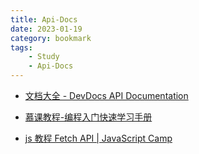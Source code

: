 ```yaml
---
title: Api-Docs
date: 2023-01-19
category: bookmark
tags:
    - Study
    - Api-Docs
---
```


- [文档大全 - DevDocs API Documentation](https://devdocs.io/)

- [慕课教程-编程入门快速学习手册](http://www.imooc.com/wiki/)

- [js 教程 Fetch API | JavaScript Camp](https://www.jscamp.app/docs/javascript27)

